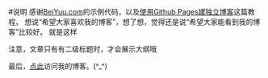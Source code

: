 #说明
感谢[BeiYuu.com](http://beiyuu.com)的示例代码，以及[使用Github Pages建独立博客](http://beiyuu.com/github-pages/)这篇教程。
想说“希望大家喜欢我的博客”，想了想，觉得还是说“希望大家能看到我的博客”比较好。
就是这样

注意，文章只有有二级标题时，才会展示大纲哦

最后，[点此](http://oraant.github.io)访问我的博客。(^_^)
